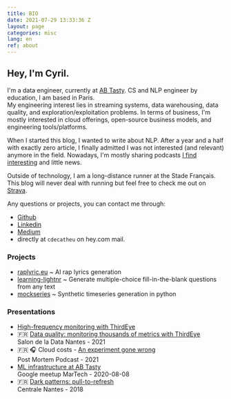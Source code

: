 ```yaml
---
title: BIO
date: 2021-07-29 13:33:36 Z
layout: page
categories: misc
lang: en
ref: about
---
```


## Hey, I'm Cyril.

I'm a data engineer, currently at [AB Tasty](https://www.abtasty.com/).
CS and NLP engineer by education, I am based in Paris.  
My engineering interest lies in streaming systems, data warehousing, data quality, and exploration/exploitation problems. In terms of business, I'm mostly interested in cloud offerings, open-source business models, and engineering tools/platforms.

When I started this blog, I wanted to write about NLP. After a year and a half with exactly zero article, I finally admitted I was not interested (and relevant) anymore in the field. Nowadays, I'm mostly sharing podcasts [I find interesting](./2021-07-28-podcasting-pearls-en.html) and little news.

Outside of technology, I am a long-distance runner at the Stade Français. This blog will never deal with running but feel free to check me out on [Strava](https://www.strava.com/athletes/14548186).

Any questions or projects, you can contact me through:

* [Github](https://github.com/cyrilou242)
* [Linkedin](https://www.linkedin.com/in/cyril-de-catheu/)
* [Medium](https://medium.com/@cdecatheu)
* directly at `cdecatheu` on hey.com mail.

### Projects

* [raplyric.eu](https://raplyrics.eu/) \~ AI rap lyrics generation
* [learning-lightnr](https://github.com/cyrilou242/learning-lightnr) \~ Generate multiple-choice fill-in-the-blank questions from any text
* [mockseries](https://mockseries.catheu.tech/) \~ Synthetic timeseries generation in python

### Presentations

* [High-frequency monitoring with ThirdEye]()
* 🇫🇷 [Data quality: monitoring thousands of metrics with ThirdEye](https://docs.google.com/presentation/d/1pQf2tqOFRo6Zc-VMxQiFa3mJOFYWaOoisItGqmvUTJY/edit?usp=sharing)  
  Salon de la Data Nantes - 2021
* 🇫🇷 🎧 Cloud costs - [An experiment gone wrong](https://podcast.ausha.co/postmortem/13)  
  Post Mortem Podcast - 2021
* [ML infrastructure at AB Tasty](https://docs.google.com/presentation/d/1ep33LRHiDWrbVietRITzf1RAnwYl1H4uTuOgY8tgxDc/edit?usp=sharing)  
  Google meetup MarTech - 2020-08-08
* 🇫🇷 [Dark patterns: pull-to-refresh](https://docs.google.com/presentation/d/1M6e3iKQ0qtM3UzwVnRFLE6O5GuJyuwGHIWEIqgX1OBQ/edit?usp=sharing)  
  Centrale Nantes - 2018